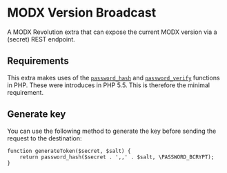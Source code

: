# MODX Version Broadcast

A MODX Revolution extra that can expose the current MODX version via a (secret) REST endpoint.

## Requirements

This extra makes uses of the [`password_hash`](http://php.net/password_hash) and [`password_verify`](http://php.net/password_verify) functions in PHP. These were introduces in PHP 5.5. This is therefore the minimal requirement.

## Generate key

You can use the following method to generate the key before sending the request to the destination:

```
function generateToken($secret, $salt) {
    return password_hash($secret . ',,' . $salt, \PASSWORD_BCRYPT);
}
```
